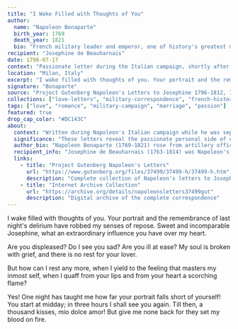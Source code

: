 ```yaml
---
title: "I Wake Filled with Thoughts of You"
author:
  name: "Napoleon Bonaparte"
  birth_year: 1769
  death_year: 1821
  bio: "French military leader and emperor, one of history's greatest military strategists"
recipient: "Josephine de Beauharnais"
date: 1796-07-17
context: "Passionate letter during the Italian campaign, shortly after their marriage"
location: "Milan, Italy"
excerpt: "I wake filled with thoughts of you. Your portrait and the remembrance of last night's delirium have robbed my senses of repose."
signature: "Bonaparte"
source: "Project Gutenberg Napoleon's Letters to Josephine 1796-1812, Internet Archive"
collections: ["love-letters", "military-correspondence", "french-history"]
tags: ["love", "romance", "military-campaign", "marriage", "passion"]
featured: true
drop_cap_color: "#DC143C"
about:
  context: "Written during Napoleon's Italian campaign while he was separated from Josephine shortly after their marriage in March 1796. These early letters show his intense devotion."
  significance: "These letters reveal the passionate personal side of one of history's most famous military leaders, showing the man behind the legend."
  author_bio: "Napoleon Bonaparte (1769-1821) rose from artillery officer to Emperor of France, reshaping European politics and warfare through his military genius."
  recipient_info: "Josephine de Beauharnais (1763-1814) was Napoleon's first wife and Empress of France. Their passionate but turbulent relationship lasted fourteen years."
  links:
    - title: "Project Gutenberg Napoleon's Letters"
      url: "https://www.gutenberg.org/files/37499/37499-h/37499-h.htm"
      description: "Complete collection of Napoleon's letters to Josephine"
    - title: "Internet Archive Collection"
      url: "https://archive.org/details/napoleonsletters37499gut"
      description: "Digital archive of the complete correspondence"
---
```


I wake filled with thoughts of you. Your portrait and the remembrance of last night's delirium have robbed my senses of repose. Sweet and incomparable Josephine, what an extraordinary influence you have over my heart.

Are you displeased? Do I see you sad? Are you ill at ease? My soul is broken with grief, and there is no rest for your lover.

But how can I rest any more, when I yield to the feeling that masters my inmost self, when I quaff from your lips and from your heart a scorching flame?

Yes! One night has taught me how far your portrait falls short of yourself! You start at midday; in three hours I shall see you again. Till then, a thousand kisses, mio dolce amor! But give me none back for they set my blood on fire.